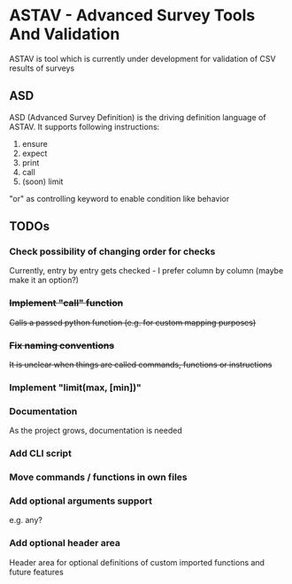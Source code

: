 # ASTAV - Advanced Survey Tools And Validation
ASTAV is tool which is currently under development for validation of CSV results of surveys

## ASD
ASD (Advanced Survey Definition) is the driving definition language of ASTAV.
It supports following instructions:
1. ensure
2. expect
3. print
4. call
5. (soon) limit

"or" as controlling keyword to enable condition like behavior

## TODOs
### Check possibility of changing order for checks
Currently, entry by entry gets checked - I prefer column by column (maybe make it an option?)
### ~~Implement "call" function~~
~~Calls a passed python function (e.g. for custom mapping purposes)~~
### ~~Fix naming conventions~~
~~It is unclear when things are called commands, functions or instructions~~
### Implement "limit(max, [min])"
### Documentation
As the project grows, documentation is needed
### Add CLI script
### Move commands / functions in own files
### Add optional arguments support
e.g. any?
### Add optional header area 
Header area for optional definitions of custom imported functions and future features